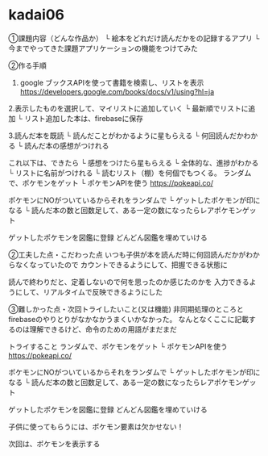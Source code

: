 # kadai06



①課題内容（どんな作品か） 
└ 絵本をどれだけ読んだかをの記録するアプリ
└ 今までやってきた課題アプリケーションの機能をつけてみた

②作る手順
1. google ブックスAPIを使って書籍を検索し、リストを表示
https://developers.google.com/books/docs/v1/using?hl=ja

2.表示したものを選択して、マイリストに追加していく
└ 最新順でリストに追加
└ リスト追加した本は、firebaseに保存

3.読んだ本を既読
└ 読んだことがわかるように星もらえる
└ 何回読んだかわかる
└ 読んだ本の感想がつけれる


これ以下は、できたら
└ 感想をつけたら星もらえる
└ 全体的な、進捗がわかる
└ リストに名前がつけれる
└ 読むリスト（棚）を何個でもつくる。
ランダムで、ポケモンをゲット
└ ポケモンAPIを使う
https://pokeapi.co/

ポケモンにNOがついているからそれをランダムで
└ ゲットしたポケモンが印になる
└ 読んだ本の数と回数足して、ある一定の数になったらレアポケモンゲット

ゲットしたポケモンを図鑑に登録
どんどん図鑑を埋めていける



②工夫した点・こだわった点
いつも子供が本を読んだ時に何回読んだかがわからなくなっていたので
カウントできるようにして、把握できる状態に

読んで終わりだと、定着しないので何を思ったのか感じたのかを
入力できるようにして、リアルタイムで反映できるようにした


③難しかった点・次回トライしたいこと(又は機能)
非同期処理のところとfirebaseのやりとりがなかなかうまくいかなかった。
なんとなくここに記載するのは理解できるけど、命令のための用語がまだまだ


トライすること
ランダムで、ポケモンをゲット
└ ポケモンAPIを使う
https://pokeapi.co/

ポケモンにNOがついているからそれをランダムで
└ ゲットしたポケモンが印になる
└ 読んだ本の数と回数足して、ある一定の数になったらレアポケモンゲット

ゲットしたポケモンを図鑑に登録
どんどん図鑑を埋めていける

子供に使ってもらうには、ポケモン要素は欠かせない！

次回は、ポケモンを表示する
